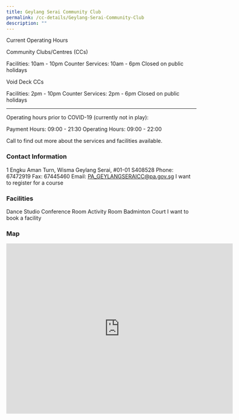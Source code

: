 ```yaml
---
title: Geylang Serai Community Club
permalink: /cc-details/Geylang-Serai-Community-Club
description: ""
---
```

Current Operating Hours

Community Clubs/Centres (CCs)

Facilities: 10am - 10pm
Counter Services: 10am - 6pm
Closed on public holidays

Void Deck CCs

Facilities: 2pm - 10pm
Counter Services: 2pm - 6pm
Closed on public holidays

-------

Operating hours prior to COVID-19 (currently not in play):

Payment Hours: 09:00 - 21:30
Operating Hours: 09:00 - 22:00

Call to find out more about the services and facilities available.

### Contact Information
 1 Engku Aman Turn, Wisma Geylang Serai, #01-01 S408528
Phone: 67472919
Fax: 67445460
Email: PA_GEYLANGSERAICC@pa.gov.sg
I want to register for a course

### Facilities
Dance Studio
Conference Room
Activity Room
Badminton Court
I want to book a facility

### Map
<iframe src="https://www.google.com/maps/embed?pb=!1m18!1m12!1m3!1d3988.765146834607!2d103.89438021533121!3d1.316499162047015!2m3!1f0!2f0!3f0!3m2!1i1024!2i768!4f13.1!3m3!1m2!1s0x31da181754a5e935%3A0x5cea82a3793b4e9!2sWisma%20Geylang%20Serai!5e0!3m2!1sen!2ssg!4v1661505196698!5m2!1sen!2ssg" width="600" height="450" style="border:0;" allowfullscreen="" loading="lazy" ></iframe>